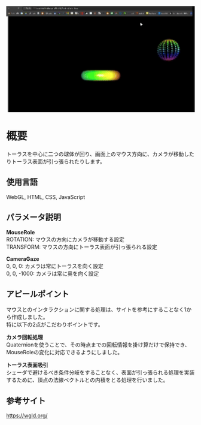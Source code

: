 <img src="./Demo.gif" width=600>


# 概要
トーラスを中心に二つの球体が回り、画面上のマウス方向に、カメラが移動したりトーラス表面が引っ張られたりします。

## 使用言語
WebGL, HTML, CSS, JavaScript

## パラメータ説明
**MouseRole**  
ROTATION: マウスの方向にカメラが移動する設定  
TRANSFORM: マウスの方向にトーラス表面が引っ張られる設定

**CameraGaze**  
0, 0, 0: カメラは常にトーラスを向く設定  
0, 0, -1000: カメラは常に奥を向く設定

## アピールポイント
マウスとのインタラクションに関する処理は、サイトを参考にすることなく1から作成しました。  
特に以下の2点がこだわりポイントです。  

**カメラ回転処理**  
Quaternionを使うことで、その時点までの回転情報を掛け算だけで保持でき、MouseRoleの変化に対応できるようにしました。  

**トーラス表面吸引**  
シェーダで避けるべき条件分岐をすることなく、表面が引っ張られる処理を実装するために、頂点の法線ベクトルとの内積をとる処理を行いました。

## 参考サイト
https://wgld.org/
